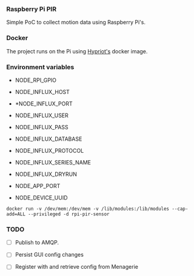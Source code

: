 ### Raspberry Pi PIR 
Simple PoC to collect motion data using Raspberry Pi's.

### Docker
The project runs on the Pi using [Hypriot's][1] docker image.


### Environment variables

* NODE_RPI_GPIO

* NODE_INFLUX_HOST
* *NODE_INFLUX_PORT
* NODE_INFLUX_USER
* NODE_INFLUX_PASS
* NODE_INFLUX_DATABASE
* NODE_INFLUX_PROTOCOL
* NODE_INFLUX_SERIES_NAME
* NODE_INFLUX_DRYRUN

* NODE_APP_PORT

* NODE_DEVICE_UUID 

```
docker run -v /dev/mem:/dev/mem -v /lib/modules:/lib/modules --cap-add=ALL --privileged -d rpi-pir-sensor
```



### TODO

- [ ] Publish to AMQP.
- [ ] Persist GUI config changes
- [ ] Register with and retrieve config from Menagerie


[1]: http://blog.hypriot.com
